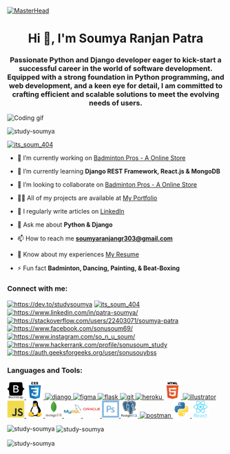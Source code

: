 [![MasterHead](https://user-images.githubusercontent.com/74038190/241765440-80728820-e06b-4f96-9c9e-9df46f0cc0a5.gif)]([https://](https://github.com/study-soumya/))
<h1 align="center">Hi 👋, I'm Soumya Ranjan Patra</h1>
<h3 align="center">Passionate Python and Django developer eager to kick-start a successful career in the world of software development. Equipped with a strong foundation in Python programming, and web development, and a keen eye for detail, I am committed to crafting efficient and scalable solutions to meet the evolving needs of users.</h3>

<img src="[https://camo.githubusercontent.com/c1dcb74cc1c1835b1d716f5051499a2814c683c806b15f04b0eba492863703e9/68747470733a2f2f63646e2e6472696262626c652e636f6d2f75736572732f3733303730332f73637265656e73686f74732f363538313234332f6176656e746f2e676966](https://user-images.githubusercontent.com/74038190/212750672-2f3f2b50-c84f-4ed8-a60a-849ae69ff9df.gif)" alt="Coding gif" width="400">

<p align="left"> <img src="https://komarev.com/ghpvc/?username=study-soumya&label=Profile%20views&color=0e75b6&style=flat" alt="study-soumya" /> </p>

<p align="left"> <a href="https://twitter.com/its_soum_404" target="blank"><img src="https://img.shields.io/twitter/follow/its_soum_404?logo=twitter&style=for-the-badge" alt="its_soum_404" /></a> </p>

- 🔭 I’m currently working on [Badminton Pros - A Online Store](https://github.com/study-soumya/Badminton-Pros)

- 🌱 I’m currently learning **Django REST Framework, React.js & MongoDB**

- 👯 I’m looking to collaborate on [Badminton Pros - A Online Store](https://github.com/study-soumya/Badminton-Pros)

- 👨‍💻 All of my projects are available at [My Portfolio](https://soumyapatra.netlify.app/)

- 📝 I regularly write articles on [LinkedIn](https://www.linkedin.com/in/patra-soumya/)

- 💬 Ask me about **Python & Django**

- 📫 How to reach me **soumyaranjangr303@gmail.com**

- 📄 Know about my experiences [My Resume](https://drive.google.com/file/d/1ESqoyr7kr9YI-fAPaMHbHLkXyN1tr86P/view?usp=sharing)

- ⚡ Fun fact **Badminton, Dancing, Painting, & Beat-Boxing**

<h3 align="left">Connect with me:</h3>
<p align="left">
<a href="https://dev.to/https://dev.to/studysoumya" target="blank"><img align="center" src="https://raw.githubusercontent.com/rahuldkjain/github-profile-readme-generator/master/src/images/icons/Social/devto.svg" alt="https://dev.to/studysoumya" height="30" width="40" /></a>
<a href="https://twitter.com/its_soum_404" target="blank"><img align="center" src="https://raw.githubusercontent.com/rahuldkjain/github-profile-readme-generator/master/src/images/icons/Social/twitter.svg" alt="its_soum_404" height="30" width="40" /></a>
<a href="https://linkedin.com/in/https://www.linkedin.com/in/patra-soumya/" target="blank"><img align="center" src="https://raw.githubusercontent.com/rahuldkjain/github-profile-readme-generator/master/src/images/icons/Social/linked-in-alt.svg" alt="https://www.linkedin.com/in/patra-soumya/" height="30" width="40" /></a>
<a href="https://stackoverflow.com/users/https://stackoverflow.com/users/22403071/soumya-patra" target="blank"><img align="center" src="https://raw.githubusercontent.com/rahuldkjain/github-profile-readme-generator/master/src/images/icons/Social/stack-overflow.svg" alt="https://stackoverflow.com/users/22403071/soumya-patra" height="30" width="40" /></a>
<a href="https://fb.com/https://www.facebook.com/sonusoum69/" target="blank"><img align="center" src="https://raw.githubusercontent.com/rahuldkjain/github-profile-readme-generator/master/src/images/icons/Social/facebook.svg" alt="https://www.facebook.com/sonusoum69/" height="30" width="40" /></a>
<a href="https://instagram.com/https://www.instagram.com/so_n_u_soum/" target="blank"><img align="center" src="https://raw.githubusercontent.com/rahuldkjain/github-profile-readme-generator/master/src/images/icons/Social/instagram.svg" alt="https://www.instagram.com/so_n_u_soum/" height="30" width="40" /></a>
<a href="https://www.hackerrank.com/https://www.hackerrank.com/profile/sonusoum_study" target="blank"><img align="center" src="https://raw.githubusercontent.com/rahuldkjain/github-profile-readme-generator/master/src/images/icons/Social/hackerrank.svg" alt="https://www.hackerrank.com/profile/sonusoum_study" height="30" width="40" /></a>
<a href="https://auth.geeksforgeeks.org/user/https://auth.geeksforgeeks.org/user/sonusouybss" target="blank"><img align="center" src="https://raw.githubusercontent.com/rahuldkjain/github-profile-readme-generator/master/src/images/icons/Social/geeks-for-geeks.svg" alt="https://auth.geeksforgeeks.org/user/sonusouybss" height="30" width="40" /></a>
</p>

<h3 align="left">Languages and Tools:</h3>
<p align="left"> <a href="https://getbootstrap.com" target="_blank" rel="noreferrer"> <img src="https://raw.githubusercontent.com/devicons/devicon/master/icons/bootstrap/bootstrap-plain-wordmark.svg" alt="bootstrap" width="40" height="40"/> </a> <a href="https://www.w3schools.com/css/" target="_blank" rel="noreferrer"> <img src="https://raw.githubusercontent.com/devicons/devicon/master/icons/css3/css3-original-wordmark.svg" alt="css3" width="40" height="40"/> </a> <a href="https://www.djangoproject.com/" target="_blank" rel="noreferrer"> <img src="https://cdn.worldvectorlogo.com/logos/django.svg" alt="django" width="40" height="40"/> </a> <a href="https://www.figma.com/" target="_blank" rel="noreferrer"> <img src="https://www.vectorlogo.zone/logos/figma/figma-icon.svg" alt="figma" width="40" height="40"/> </a> <a href="https://flask.palletsprojects.com/" target="_blank" rel="noreferrer"> <img src="https://www.vectorlogo.zone/logos/pocoo_flask/pocoo_flask-icon.svg" alt="flask" width="40" height="40"/> </a> <a href="https://git-scm.com/" target="_blank" rel="noreferrer"> <img src="https://www.vectorlogo.zone/logos/git-scm/git-scm-icon.svg" alt="git" width="40" height="40"/> </a> <a href="https://heroku.com" target="_blank" rel="noreferrer"> <img src="https://www.vectorlogo.zone/logos/heroku/heroku-icon.svg" alt="heroku" width="40" height="40"/> </a> <a href="https://www.w3.org/html/" target="_blank" rel="noreferrer"> <img src="https://raw.githubusercontent.com/devicons/devicon/master/icons/html5/html5-original-wordmark.svg" alt="html5" width="40" height="40"/> </a> <a href="https://www.adobe.com/in/products/illustrator.html" target="_blank" rel="noreferrer"> <img src="https://www.vectorlogo.zone/logos/adobe_illustrator/adobe_illustrator-icon.svg" alt="illustrator" width="40" height="40"/> </a> <a href="https://developer.mozilla.org/en-US/docs/Web/JavaScript" target="_blank" rel="noreferrer"> <img src="https://raw.githubusercontent.com/devicons/devicon/master/icons/javascript/javascript-original.svg" alt="javascript" width="40" height="40"/> </a> <a href="https://www.linux.org/" target="_blank" rel="noreferrer"> <img src="https://raw.githubusercontent.com/devicons/devicon/master/icons/linux/linux-original.svg" alt="linux" width="40" height="40"/> </a> <a href="https://www.mongodb.com/" target="_blank" rel="noreferrer"> <img src="https://raw.githubusercontent.com/devicons/devicon/master/icons/mongodb/mongodb-original-wordmark.svg" alt="mongodb" width="40" height="40"/> </a> <a href="https://www.mysql.com/" target="_blank" rel="noreferrer"> <img src="https://raw.githubusercontent.com/devicons/devicon/master/icons/mysql/mysql-original-wordmark.svg" alt="mysql" width="40" height="40"/> </a> <a href="https://www.oracle.com/" target="_blank" rel="noreferrer"> <img src="https://raw.githubusercontent.com/devicons/devicon/master/icons/oracle/oracle-original.svg" alt="oracle" width="40" height="40"/> </a> <a href="https://www.photoshop.com/en" target="_blank" rel="noreferrer"> <img src="https://raw.githubusercontent.com/devicons/devicon/master/icons/photoshop/photoshop-line.svg" alt="photoshop" width="40" height="40"/> </a> <a href="https://www.postgresql.org" target="_blank" rel="noreferrer"> <img src="https://raw.githubusercontent.com/devicons/devicon/master/icons/postgresql/postgresql-original-wordmark.svg" alt="postgresql" width="40" height="40"/> </a> <a href="https://postman.com" target="_blank" rel="noreferrer"> <img src="https://www.vectorlogo.zone/logos/getpostman/getpostman-icon.svg" alt="postman" width="40" height="40"/> </a> <a href="https://www.python.org" target="_blank" rel="noreferrer"> <img src="https://raw.githubusercontent.com/devicons/devicon/master/icons/python/python-original.svg" alt="python" width="40" height="40"/> </a> <a href="https://reactjs.org/" target="_blank" rel="noreferrer"> <img src="https://raw.githubusercontent.com/devicons/devicon/master/icons/react/react-original-wordmark.svg" alt="react" width="40" height="40"/> </a> </p>

<p><img align="left" src="https://github-readme-stats.vercel.app/api/top-langs?username=study-soumya&show_icons=true&locale=en&layout=compact" alt="study-soumya" /></p>

<p>&nbsp;<img align="center" src="https://github-readme-stats.vercel.app/api?username=study-soumya&show_icons=true&locale=en" alt="study-soumya" /></p>

<p><img align="center" src="https://github-readme-streak-stats.herokuapp.com/?user=study-soumya&" alt="study-soumya" /></p>
